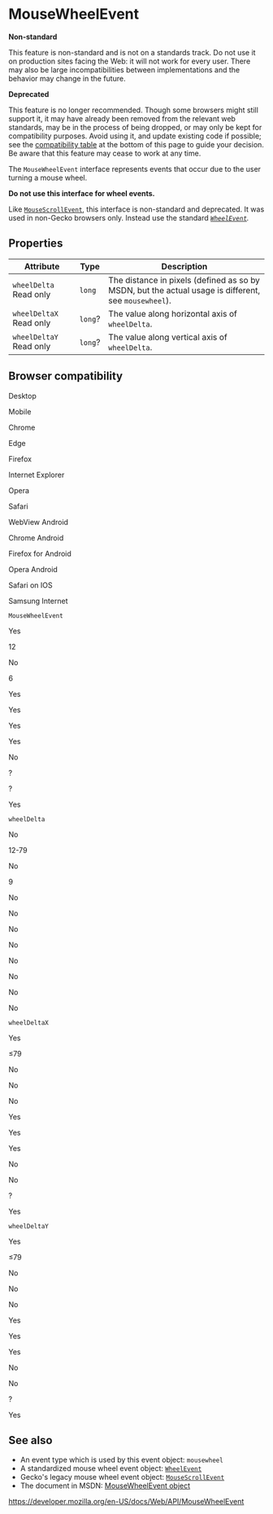 # MouseWheelEvent

**Non-standard**

This feature is non-standard and is not on a standards track. Do not use it on production sites facing the Web: it will not work for every user. There may also be large incompatibilities between implementations and the behavior may change in the future.

**Deprecated**

This feature is no longer recommended. Though some browsers might still support it, it may have already been removed from the relevant web standards, may be in the process of being dropped, or may only be kept for compatibility purposes. Avoid using it, and update existing code if possible; see the [compatibility table](#browser_compatibility) at the bottom of this page to guide your decision. Be aware that this feature may cease to work at any time.

The `MouseWheelEvent` interface represents events that occur due to the user turning a mouse wheel.

**Do not use this interface for wheel events.**

Like [`MouseScrollEvent`](mousescrollevent), this interface is non-standard and deprecated. It was used in non-Gecko browsers only. Instead use the standard _[`WheelEvent`](wheelevent)._

## Properties

<table><thead><tr class="header"><th>Attribute</th><th>Type</th><th>Description</th></tr></thead><tbody><tr class="odd"><td><code>wheelDelta</code> <span class="badge inline readonly">Read only </span></td><td><code>long</code></td><td>The distance in pixels (defined as so by MSDN, but the actual usage is different, see <code>mousewheel</code>).</td></tr><tr class="even"><td><code>wheelDeltaX</code> <span class="badge inline readonly">Read only </span></td><td><code>long</code>?</td><td>The value along horizontal axis of <code>wheelDelta</code>.</td></tr><tr class="odd"><td><code>wheelDeltaY</code> <span class="badge inline readonly">Read only </span></td><td><code>long</code>?</td><td>The value along vertical axis of <code>wheelDelta</code>.</td></tr></tbody></table>

## Browser compatibility

Desktop

Mobile

Chrome

Edge

Firefox

Internet Explorer

Opera

Safari

WebView Android

Chrome Android

Firefox for Android

Opera Android

Safari on IOS

Samsung Internet

`MouseWheelEvent`

Yes

12

No

6

Yes

Yes

Yes

Yes

No

?

?

Yes

`wheelDelta`

No

12-79

No

9

No

No

No

No

No

No

No

No

`wheelDeltaX`

Yes

≤79

No

No

No

Yes

Yes

Yes

No

No

?

Yes

`wheelDeltaY`

Yes

≤79

No

No

No

Yes

Yes

Yes

No

No

?

Yes

## See also

- An event type which is used by this event object: `mousewheel`
- A standardized mouse wheel event object: [`WheelEvent`](wheelevent)
- Gecko's legacy mouse wheel event object: [`MouseScrollEvent`](mousescrollevent)
- The document in MSDN: [MouseWheelEvent object](https://msdn.microsoft.com/en-us/library/ie/ff974345%28v=vs.85%29.aspx)

<a href="https://developer.mozilla.org/en-US/docs/Web/API/MouseWheelEvent" class="_attribution-link">https://developer.mozilla.org/en-US/docs/Web/API/MouseWheelEvent</a>
